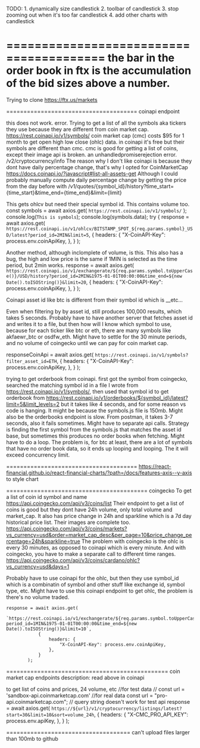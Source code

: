 TODO:
	1. dynamically size candlestick
	2. toolbar of candlestick
	3. stop zooming out when it's too far candlestick
	4. add other charts with candlestick


========================================
the bar in the order book in ftx is the accumulation of the bid sizes above a number.
=======================================
Trying to clone https://ftx.us/markets

======================================
coinapi endpoint

this does not work. error. Trying to get a list of all the symbols aka tickers they use because they are different from coin market cap.
https://rest.coinapi.io/v1/symbols/
coin market cap (cmc) costs $95 for 1 month to get open high low close (ohlc) data.
in coinapi it's free but their symbols are different than cmc.
cmc is good for getting a list of coins, except their image api is broken. an unhandledpromiserejection error.
/v2/cryptocurrency/info
The reason why I don't like coinapi is because they dont have daily percentage change, that's why I opted for CoinMarketCap
https://docs.coinapi.io/?javascript#list-all-assets-get
Although I could probably manually compute daily percentage change by getting the price from the day before with 
/v1/quotes/{symbol_id}/history?time_start={time_start}&time_end={time_end}&limit={limit}


This gets ohlcv but need their special symbol id. This contains volume too.
		const symbols = await axios.get(
			`https://rest.coinapi.io/v1/symbols/`
		);
		console.log(`This is symbols`);
		console.log(symbols.data);
		try {
			response = await axios.get(
				`https://rest.coinapi.io/v1/ohlcv/BITSTAMP_SPOT_${req.params.symbol}_USD/latest?period_id=2MIN&limit=5`,
				{
					headers: {
						"X-CoinAPI-Key": process.env.coinApiKey,
					},
				}
			);


Another method, although inclomplete of volume, is this. This also has a bug, the high and low price is the same if 1MIN is selected as the time period, but 2min works.
response = await axios.get(
				`https://rest.coinapi.io/v1/exchangerate/${req.params.symbol.toUpperCase()}/USD/history?period_id=2MIN&1975-01-01T00:00:00&time_end=${new Date().toISOString()}&limit=20`,
				{
					headers: {
						"X-CoinAPI-Key": process.env.coinApiKey,
					},
				}
			);


Coinapi asset id like btc is different from their symbol id which is <exchange>_<assetid>_etc...


Even when filtering by by asset id, still produces 100,000 results, which takes 5 seconds. Probably have to have another server that fetches asset id and writes it to a file, but then how will I know which symbol to use, because for each ticker like btc or eth, there are many symbols like akfaewr_btc or osdfw_eth. Might have to settle for the 30 minute periods, and no volume of coingecko until we can pay for coin market cap.

responseCoinApi = await axios.get(
				`https://rest.coinapi.io/v1/symbols?filter_asset_id=ETH`,
				{
					headers: {
						"X-CoinAPI-Key": process.env.coinApiKey,
					},
				}
			);



trying to get orderbook from coinapi. first got the symbol from coingecko, searched the matching symbol id in a file I wrote from https://rest.coinapi.io/v1/symbols/, then used that symbol id to get orderbook from 
https://rest.coinapi.io/v1/orderbooks/${symbol_id}/latest?limit=5&limit_levels=2
but it takes like 4 seconds, and for some reason vs code is hanging. It might be because the symbols.js file is 150mb. Might also be the orderbooks endpoint is slow. From postman, it takes 3-7 seconds, also it fails sometimes. Might have to separate api calls. Strategy is finding the first symbol from the symbols.js that matches the asset id base, but sometimes this produces no order books when fetching. Might have to do a loop.
The problem is, for btc at least, there are a lot of symbols that have no order book data, so it ends up looping and looping. The it will exceed concurrency limit.

======================================
https://react-financial.github.io/react-financial-charts/?path=/docs/features-axis--y-axis
to style chart


=========================================
coingecko
To get a list of coin id symbol and name
https://api.coingecko.com/api/v3/coins/list
Their endpoint to get a list of coins is good but they dont have 24h volume, only total volume and market_cap. It also has price change in 24h and sparkline which is a 7d day historical price list. Their images are complete too.
https://api.coingecko.com/api/v3/coins/markets?vs_currency=usd&order=market_cap_desc&per_page=10&price_change_percentage=24h&sparkline=true
The problem with coingecko is the ohlc is every 30 minutes, as opposed to coinapi which is every minute. And with coingecko, you have to make a separate call to different time ranges.
https://api.coingecko.com/api/v3/coins/cardano/ohlc?vs_currency=usd&days=1

Probably have to use coinapi for the ohlc, but then they use symbol_id which is a combinatin of symbol and other stuff like exchange id, symbol type, etc.
Might have to use this coinapi endpoint to get ohlc, the problem is there's no volume traded.

	response = await axios.get(
				`https://rest.coinapi.io/v1/exchangerate/${req.params.symbol.toUpperCase()}/USD/history?period_id=1MIN&1975-01-01T00:00:00&time_end=${new Date().toISOString()}&limit=10`,
				{
					headers: {
						"X-CoinAPI-Key": process.env.coinApiKey,
					},
				}
			);



===============================================
coin market cap endpoints
description: read above in coinapi

to get list of coins and prices, 24 volume, etc
//for test data
			// const url = 'sandbox-api.coinmarketcap.com'
			//for real data
			const url = "pro-api.coinmarketcap.com";
			// query string doesn't work for test api
			response = await axios.get(
				`https://${url}/v1/cryptocurrency/listings/latest?start=30&limit=10&sort=volume_24h`,
				{
					headers: {
						"X-CMC_PRO_API_KEY": process.env.apiKey,
					},
				}
			);


====================================
can't upload files larger than 100mb to github